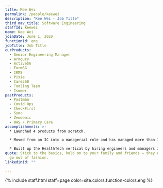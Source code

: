 ```yaml
---
title: Kee Wei
permalink: /people/keewei
description: "Kee Wei - Job Title"
third_nav_title: Software Engineering
staffId: keewei
name: Kee Wei
joinDate: June 1, 2020
functionId: eng
jobTitle: Job Title
curProducts:
  - Senior Engineering Manager
  - Armoury
  - ActiveSG
  - FormSG
  - IRMS
  - Pixie
  - Care360
  - Tooling Team
  - Isomer
pastProducts:
  - Postman
  - Covid Ops
  - CheckFirst
  - Sync
  - Zendemic
  - HAS / Primary Care
accomplishments: >-
  * Launched 4 products from scratch.

  * Moved from an IC into a managerial role and has managed more than 15 engineers at once.

  * Built up the HealthTech vertical by hiring engineers and managers into the team.
quote: Stick to the basics, hold on to your family and friends – they will never
  go out of fashion.
linkedinId: ""

---
```


{% include staff.html staff=page color=site.colors.function-colors.eng %}
